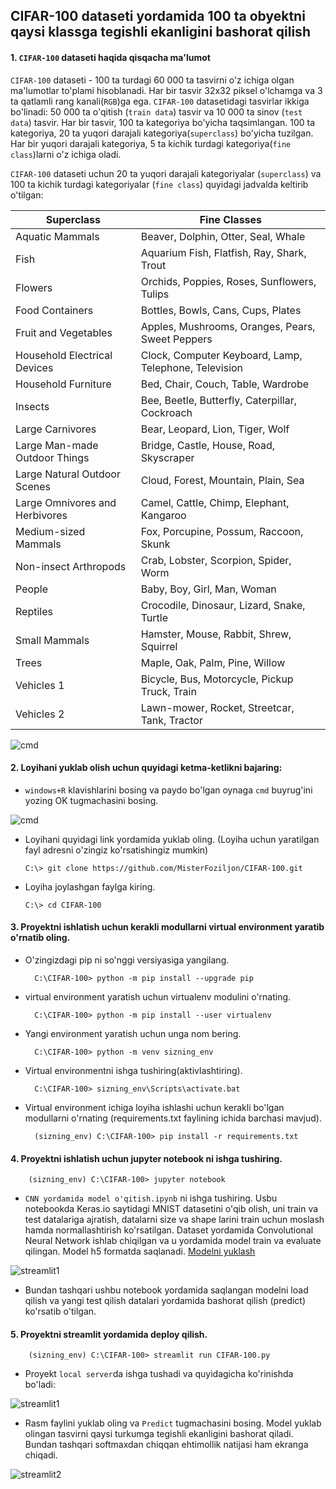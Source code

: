 ## CIFAR-100 dataseti yordamida 100 ta obyektni qaysi klassga tegishli ekanligini bashorat qilish

#### 1. ```CIFAR-100``` dataseti haqida qisqacha ma'lumot
```CIFAR-100``` dataseti - 100 ta turdagi 60 000 ta tasvirni o'z ichiga olgan ma'lumotlar to'plami hisoblanadi. Har bir tasvir 32x32 piksel o'lchamga va 3 ta qatlamli rang kanali(```RGB```)ga ega. ```CIFAR-100``` datasetidagi tasvirlar ikkiga bo'linadi: 50 000 ta o'qitish (```train data```) tasvir va 10 000 ta sinov (```test data```) tasvir. Har bir tasvir, 100 ta kategoriya bo'yicha taqsimlangan. 100 ta kategoriya, 20 ta yuqori darajali kategoriya(```superclass```) bo'yicha tuzilgan. Har bir yuqori darajali kategoriya, 5 ta kichik turdagi kategoriya(```fine class```)larni o'z ichiga oladi.

```CIFAR-100``` dataseti uchun 20 ta yuqori darajali kategoriyalar (```superclass```) va 100 ta kichik turdagi kategoriyalar (```fine class```) quyidagi jadvalda keltirib o'tilgan:

| Superclass             | Fine Classes                            |
|------------------------|----------------------------------------|
| Aquatic Mammals         | Beaver, Dolphin, Otter, Seal, Whale     |
| Fish                   | Aquarium Fish, Flatfish, Ray, Shark, Trout |
| Flowers                | Orchids, Poppies, Roses, Sunflowers, Tulips |
| Food Containers        | Bottles, Bowls, Cans, Cups, Plates      |
| Fruit and Vegetables   | Apples, Mushrooms, Oranges, Pears, Sweet Peppers |
| Household Electrical Devices | Clock, Computer Keyboard, Lamp, Telephone, Television |
| Household Furniture    | Bed, Chair, Couch, Table, Wardrobe       |
| Insects                | Bee, Beetle, Butterfly, Caterpillar, Cockroach |
| Large Carnivores       | Bear, Leopard, Lion, Tiger, Wolf         |
| Large Man-made Outdoor Things | Bridge, Castle, House, Road, Skyscraper |
| Large Natural Outdoor Scenes | Cloud, Forest, Mountain, Plain, Sea    |
| Large Omnivores and Herbivores | Camel, Cattle, Chimp, Elephant, Kangaroo |
| Medium-sized Mammals   | Fox, Porcupine, Possum, Raccoon, Skunk   |
| Non-insect Arthropods  | Crab, Lobster, Scorpion, Spider, Worm   |
| People                 | Baby, Boy, Girl, Man, Woman              |
| Reptiles               | Crocodile, Dinosaur, Lizard, Snake, Turtle |
| Small Mammals          | Hamster, Mouse, Rabbit, Shrew, Squirrel |
| Trees                  | Maple, Oak, Palm, Pine, Willow           |
| Vehicles 1             | Bicycle, Bus, Motorcycle, Pickup Truck, Train |
| Vehicles 2             | Lawn-mower, Rocket, Streetcar, Tank, Tractor |

![cmd](https://github.com/MisterFoziljon/CIFAR-100/blob/main/rasmlar/cifar100.png)

#### 2. Loyihani yuklab olish uchun quyidagi ketma-ketlikni bajaring:
  * `windows+R` klavishlarini bosing va paydo bo'lgan oynaga `cmd` buyrug'ini yozing OK tugmachasini bosing.
  
  ![cmd](https://github.com/MisterFoziljon/CIFAR-100/blob/main/rasmlar/cmd.png)

  * Loyihani quyidagi link yordamida yuklab oling. (Loyiha uchun yaratilgan fayl adresni o'zingiz ko'rsatishingiz mumkin)

        C:\> git clone https://github.com/MisterFoziljon/CIFAR-100.git

  * Loyiha joylashgan faylga kiring.
         
        C:\> cd CIFAR-100


#### 3. Proyektni ishlatish uchun kerakli modullarni virtual environment yaratib o'rnatib oling.
* O'zingizdagi pip ni so'nggi versiyasiga yangilang.

        C:\CIFAR-100> python -m pip install --upgrade pip
        
* virtual environment yaratish uchun virtualenv modulini o'rnating.
        
        C:\CIFAR-100> python -m pip install --user virtualenv

* Yangi environment yaratish uchun unga nom bering.
        
        C:\CIFAR-100> python -m venv sizning_env
        
* Virtual environmentni ishga tushiring(aktivlashtiring).
        
        C:\CIFAR-100> sizning_env\Scripts\activate.bat
        
* Virtual environment ichiga loyiha ishlashi uchun kerakli bo'lgan modullarni o'rnating (requirements.txt faylining ichida barchasi mavjud).
        
        (sizning_env) C:\CIFAR-100> pip install -r requirements.txt


#### 4. Proyektni ishlatish uchun jupyter notebook ni ishga tushiring.

        (sizning_env) C:\CIFAR-100> jupyter notebook
        
  * ```CNN yordamida model o'qitish.ipynb``` ni ishga tushiring. Usbu notebookda Keras.io saytidagi MNIST datasetini o'qib olish, uni train va test datalariga ajratish, datalarni size va shape larini train uchun moslash hamda normallashtirish ko'rsatilgan. Dataset yordamida Convolutional Neural Network ishlab chiqilgan va u yordamida model train va evaluate qilingan. Model h5 formatda saqlanadi. [Modelni yuklash](https://drive.google.com/file/d/1lCXcILjaUIy5IbIJtGpiWwIyv_6BHXJ7/view?usp=share_link)
  
![streamlit1](https://github.com/MisterFoziljon/CIFAR-100/blob/main/rasmlar/accuracy_and_loss.png)
  
  * Bundan tashqari ushbu notebook yordamida saqlangan modelni load qilish va yangi test qilish datalari yordamida bashorat qilish (predict) ko'rsatib o'tilgan.


#### 5. Proyektni streamlit yordamida deploy qilish.

        (sizning_env) C:\CIFAR-100> streamlit run CIFAR-100.py

  * Proyekt ```local server```da ishga tushadi va quyidagicha ko'rinishda bo'ladi:


![streamlit1](https://github.com/MisterFoziljon/CIFAR-100/blob/main/rasmlar/streamlit1.png)
  
  * Rasm faylini yuklab oling va ```Predict``` tugmachasini bosing. Model yuklab olingan tasvirni qaysi turkumga tegishli ekanligini bashorat qiladi. Bundan tashqari softmaxdan chiqqan ehtimollik natijasi ham ekranga chiqadi.


![streamlit2](https://github.com/MisterFoziljon/CIFAR-100/blob/main/rasmlar/streamlit2.png)
